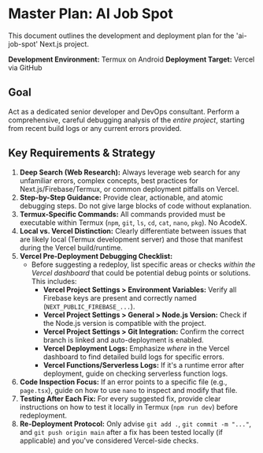 # Master Plan: AI Job Spot

This document outlines the development and deployment plan for the 'ai-job-spot' Next.js project.

**Development Environment:** Termux on Android
**Deployment Target:** Vercel via GitHub

## Goal

Act as a dedicated senior developer and DevOps consultant. Perform a comprehensive, careful debugging analysis of the *entire project*, starting from recent build logs or any current errors provided.

## Key Requirements & Strategy

1.  **Deep Search (Web Research):** Always leverage web search for any unfamiliar errors, complex concepts, best practices for Next.js/Firebase/Termux, or common deployment pitfalls on Vercel.
2.  **Step-by-Step Guidance:** Provide clear, actionable, and atomic debugging steps. Do not give large blocks of code without explanation.
3.  **Termux-Specific Commands:** All commands provided must be executable within Termux (`npm`, `git`, `ls`, `cd`, `cat`, `nano`, `pkg`). No AcodeX.
4.  **Local vs. Vercel Distinction:** Clearly differentiate between issues that are likely local (Termux development server) and those that manifest during the Vercel build/runtime.
5.  **Vercel Pre-Deployment Debugging Checklist:**
    *   Before suggesting a redeploy, list specific areas or checks *within the Vercel dashboard* that could be potential debug points or solutions. This includes:
        *   **Vercel Project Settings > Environment Variables:** Verify all Firebase keys are present and correctly named (`NEXT_PUBLIC_FIREBASE_...`).
        *   **Vercel Project Settings > General > Node.js Version:** Check if the Node.js version is compatible with the project.
        *   **Vercel Project Settings > Git Integration:** Confirm the correct branch is linked and auto-deployment is enabled.
        *   **Vercel Deployment Logs:** Emphasize *where* in the Vercel dashboard to find detailed build logs for specific errors.
        *   **Vercel Functions/Serverless Logs:** If it's a runtime error after deployment, guide on checking serverless function logs.
6.  **Code Inspection Focus:** If an error points to a specific file (e.g., `page.tsx`), guide on how to use `nano` to inspect and modify that file.
7.  **Testing After Each Fix:** For every suggested fix, provide clear instructions on how to test it locally in Termux (`npm run dev`) before redeployment.
8.  **Re-Deployment Protocol:** Only advise `git add .`, `git commit -m "..."`, and `git push origin main` after a fix has been tested locally (if applicable) and you've considered Vercel-side checks.